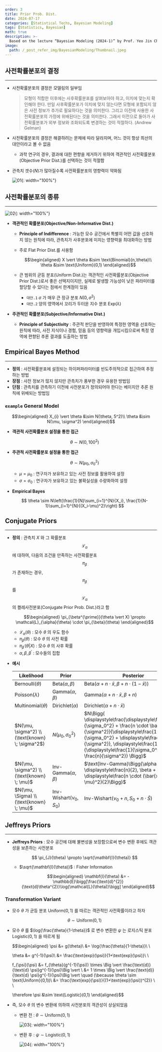 ```yaml
---
order: 3
title: Prior Prob. Dist.
date: 2024-07-17
categories: [Statistical Techs, Bayesian Modeling]
tags: [Statistics, Bayesian]
math: true
description: >-
  Based on the lecture “Bayesian Modeling (2024-1)” by Prof. Yeo Jin Chung, Dept. of AI, Big Data & Management, College of Business Administration, Kookmin Univ.
image:
  path: /_post_refer_img/BayesianModeling/Thumbnail.jpeg
---
```


## 사전확률분포의 결정
-----

- 사전확률분포의 결정은 모델링의 일부임

    >모형이 적합한 이후에는 사후확률분포를 살펴보아야 하고, 이치에 맞는지 확인해야 한다. 만일 사후확률분포가 이치에 맞지 않는다면 모형에 포함되지 않은 사전 정보가 추가로 필요하다는 것을 의미한다. 그리고 이전에 사용한 사전확률분포의 가정에 위배된다는 것을 의미한다. 그래서 이전으로 돌아가 사전확률분포가 외부 정보와 조화되도록 변경하는 것이 적절하다. (Andrew Gelman)

- 사전확률분포의 결정은 해결하려는 문제에 따라 달라지며, 어느 것이 항상 최선의 대안이라고 볼 수 없음
    - 과학 연구의 경우, 결과에 대한 편향을 제거하기 위하여 객관적인 사전확률분포(Objective Prior Dist.)를 선택하는 것이 적절함

- 관측치 갯수($N$)가 많아질수록 사전확률분포의 영향력이 약화됨

    ![01](/_post_refer_img/BayesianModeling/03-01.png){: width="100%"}

## 사전확률분포의 종류
-----

![02](/_post_refer_img/BayesianModeling/03-02.png){: width="100%"}

- **객관적인 확률분포(Objective/Non-Informative Dist.)**
    - **Principle of Indifference** : 가능한 모수 공간에서 특별히 어떤 값을 선호하지 않는 원칙에 따라, 관측치가 사후분포에 미치는 영향력을 최대화하는 방법

    - 주로 Flat Prior Dist.를 사용함

        $$\begin{aligned}
        X \vert \theta &\sim \text{Binomial}(n,\theta)\\
        \theta &\sim \text{Uniform}(0,1)
        \end{aligned}$$

    - 큰 범위의 균등 분포(Uniform Dist.)는 객관적인 사전확률분포(Objective Prior Dist.)로서 좋은 선택지이지만, 실제로 발생할 가능성이 낮은 파라미터를 할당할 수 있다는 점에서 한계점이 있음
        - `대안.1` $\sigma$ 가 매우 큰 정규 분포 $N(0, \sigma^2)$
        - `대안.2` 양의 영역에서 꼬리가 두터운 지수 분포 $\text{Exp}(\lambda)$

- **주관적인 확률분포(Subjective/Informative Dist.)**
    - **Principle of Subjectivity** : 주관적 판단을 반영하여 특정한 영역을 선호하는 원칙에 따라, 사전 지식이나 경험, 믿음 등의 영향력을 개입시킴으로써 특정 영역에 편향된 추론 결과를 도출하는 방법

## Empirical Bayes Method
-----

- **정의** : 사전확률분포에 설정되는 하이퍼파라미터를 빈도주의적으로 접근하여 추정하는 방법
- **장점** : 사전 정보가 많지 않지만 관측치가 풍부한 경우 유용한 방법임
- **단점** : 관측치를 관측하기 이전에 사전분포가 정의되어야 한다는 베이지안 추론 원칙에 위배되는 방법임

### `example` General Model

$$\begin{aligned}
X_{i} \vert \theta &\sim N(\theta, 5^2)\\
\theta &\sim N(\mu, \sigma^2)
\end{aligned}$$

- **객관적 사전확률분포 설정을 통한 접근**

    $$
    \theta \sim N(0, 100^2)
    $$

- **주관적 사전확률분포 설정을 통한 접근**

    $$
    \theta \sim N(\mu_{0}, \sigma_{0}^{2})
    $$

    - $\mu=\mu_{0}$ : 연구자가 보유하고 있는 사전 정보를 활용하여 설정
    - $\sigma=\sigma_{0}$ : 연구자가 보유하고 있는 불확실성을 수량화하여 설정

- **Empirical Bayes**

    $$
    \theta \sim N\left(\frac{1}{N}\sum_{i=1}^{N}{X_i}, \frac{1}{N-1}\sum_{i=1}^{N}{(X_i-\mu)^2}\right)
    $$

## Conjugate Priors
-----

- **정의** : 관측치 $X$ 와 그 확률분포 $$\mathcal{L}_{\alpha}$$ 에 대하여, 다음의 조건을 만족하는 사전확률분포 $$\pi_{\beta}$$ 가 존재하는 경우, $$\pi_{\beta}$$ 를 $$\mathcal{L}_{\alpha}$$ 의 켤레사전분포(Conjugate Prior Prob. Dist.)라고 함

    $$\begin{aligned}
    \pi_{\beta^{\prime}}(\theta \vert X) \propto \mathcal{L}_{\alpha}(\theta) \cdot \pi_{\beta}(\theta)
    \end{aligned}$$

    - $\mathcal{L}_{\alpha}(\theta)$ : 모수 $\theta$ 의 우도 함수
    - $\pi_{\beta}(\theta)$ : 모수 $\theta$ 의 사전 확률
    - $\pi_{\beta^{\prime}}(\theta \vert X)$ : 모수 $\theta$ 의 사후 확률
    - $\alpha,\beta,\beta^{\prime}$ : 모수들의 집합

- **예시**

    | Likelihood | Prior | Posterior |
    |---|---|---|
    | $\text{Bernoulli}(\theta)$ | $\text{Beta}(\alpha, \beta)$ | $\text{Beta}\Big(\alpha + n \cdot \bar{x}, \beta + n\cdot(1-\bar{x})\Big)$ |
    | $\text{Poisson}(\lambda)$ | $\text{Gamma}(\alpha, \beta)$ | $\text{Gamma}(\alpha+ n \cdot \bar{x}, \beta+n)$ |
    | $\text{Multinomial}(\theta)$ | $\text{Dirichlet}(\alpha)$ | $\text{Dirichlet}(\alpha+n \cdot \bar{x})$ |
    | $N(\mu, \sigma^2) \\ (\text{known} \; \sigma^2$) | $N(\mu_0, \sigma_0^2)$ | $N\Bigg( \displaystyle\frac{\displaystyle\frac{\mu_0}{\sigma_0^2} + \frac{n \cdot \bar{x}}{\sigma^2}}{\displaystyle\frac{1}{\sigma_0^2} + \displaystyle\frac{n}{\sigma^2}}, \displaystyle\frac{1}{\displaystyle\frac{1}{\sigma_0^2} + \frac{n}{\sigma^2}} \Bigg)$ |
    |$N(\mu, \sigma^2) \\ (\text{known} \; \mu)$ | $\text{Inv-Gamma}(\alpha, \beta)$ | $\text{Inv-Gamma}\Bigg(\alpha + \displaystyle\frac{n}{2}, \beta + \displaystyle\frac{n \cdot (\bar{x} -\mu)^2}{2}\Bigg)$ |
    | $N(\mu, \Sigma) \\ (\text{known} \; \mu)$ | $\text{Inv-Wishart}(\nu_{0}, S_{0})$ | $\text{Inv-Wishart}(\nu_{0}+n, S_{0} + n \cdot \bar{S})$ |

## Jeffreys Priors
-----

- **Jeffreys Priors** : 모수 공간에 대해 불변성을 보장함으로써 변수 변환 후에도 객관성을 보존하는 사전분포

    $$
    \pi_{J}(\theta) \propto \sqrt{\mathbf{I}(\theta)}
    $$

    - $\sqrt{\mathbf{I}(\theta)}$ : Fisher Information

        $$\begin{aligned}
        \mathbf{I}(\theta)
        &= - \mathbb{E}\bigg[\frac{\text{d}^{2}}{\text{d}\theta^{2}}\log{\mathcal{L}(\theta)}\bigg]
        \end{aligned}$$

### Transformation Variant

- 모수 $\theta$ 가 균등 분포 $\text{Uniform}(0,1)$ 를 따르는 객관적인 사전확률이라고 하자

    $$
    \theta \sim \text{Uniform}(0,1)
    $$

- 모수 $\theta$ 를 $\log{\frac{\theta}{1-\theta}}$ 로 변수 변환한 $\psi$ 는 로지스틱 분포 $\text{Logistic}(0,1)$ 을 따르게 됨

    $$\begin{aligned}
    \psi
    &= g(\theta)\\
    &= \log{\frac{\theta}{1-\theta}}\\ \\

    \theta
    &= g^{-1}(\psi)\\
    &= \frac{\text{exp}(\psi)}{1+\text{exp}(\psi)}\\ \\

    f_{\psi}(\psi)
    &= f_{\theta}(g^{-1}(\psi)) \times \Big \vert \frac{\text{d}}{\text{d} \psi}g^{-1}(\psi)\Big \vert \\
    &= 1 \times \Big \vert \frac{\text{d}}{\text{d} \psi}g^{-1}(\psi)\Big \vert  \quad (\because \theta \sim \text{Uniform}(0,1))\\
    &= \frac{\text{exp}(\psi)}{(1+\text{exp}(\psi))^{2}} \\ \\

    \therefore \psi &\sim \text{Logistic}(0,1)
    \end{aligned}$$

- 즉, 모수 $\theta$ 의 변수 변환에 의하여 사전분포의 객관성이 상실되었음

    - 변환 전 : $\theta \sim \text{Uniform}(0,1)$

        ![03](/_post_refer_img/BayesianModeling/03-03.png){: width="100%"}

    - 변환 후 : $\psi \sim \text{Logistic}(0,1)$

        ![04](/_post_refer_img/BayesianModeling/03-04.png){: width="100%"}
